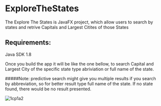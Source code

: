 # ExploreTheStates
The Explore The States is JavaFX project, which allow users to search by states and retrive Capitals and Largest Citites of those States

## Requirements:
Java SDK 1.8

Once you build the app it will be like the one bellow, to search Capital and Largest City of the specific state type abriviation or full name of the state. 

#####Note: predictive search might give you multiple results if you search by abbreviation, so for better result type full name of the state. If no state found, there would be no result presented.

![1cp1a2](https://cloud.githubusercontent.com/assets/3438468/19574843/f939e8a4-96d9-11e6-9ecf-5d6ea48cc63b.gif)
